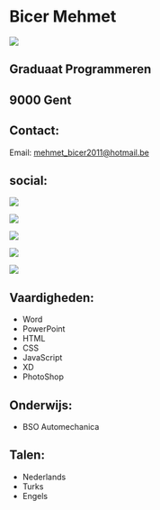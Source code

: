 # Bicer Mehmet
![](./img/`foto.png`)
## Graduaat Programmeren
## 9000 Gent
## Contact:
Email: mehmet_bicer2011@hotmail.be

## social:
[![](https://img.shields.io/badge/LinkedIn-0077B5?style=for-the-badge&logo=linkedin&logoColor=white)](https://www.linkedin.com/in/mehmet-bicer-3b23741b6/)

[![](https://img.shields.io/badge/GitHub-100000?style=for-the-badge&logo=github&logoColor=white)](https://github.com/pgm-mehmbice)

[![](https://img.shields.io/badge/Stack_Overflow-FE7A16?style=for-the-badge&logo=stack-overflow&logoColor=white)](https://stackoverflow.com/users/15222990/mehmetbcr)

[![](https://img.shields.io/badge/YouTube-FF0000?style=for-the-badge&logo=youtube&logoColor=white)](https://www.youtube.com/channel/UCMh7cE9O_uXn5MvERa-ZWKQ)

[![](https://img.shields.io/badge/Facebook-1877F2?style=for-the-badge&logo=facebook&logoColor=white)](https://www.facebook.com/mehmet.bicer.75685/)

## Vaardigheden:
- Word
- PowerPoint
- HTML
- CSS
- JavaScript
- XD
- PhotoShop

## Onderwijs:
- BSO Automechanica

## Talen:
- Nederlands
- Turks
- Engels

##